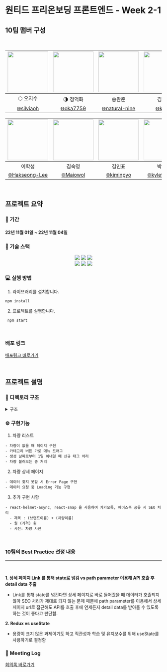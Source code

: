 # 원티드 프리온보딩 프론트엔드 - Week 2-1

## 10팀 맴버 구성

<br/>

<div align=center>
	
| <img src="https://avatars.githubusercontent.com/u/26901045?v=4" width="130" height="130" />  | <img src="https://avatars.githubusercontent.com/u/105492051?v=4" width="130" height="130" /> | <img src="https://avatars.githubusercontent.com/u/92094314?v=4" width="130" height="130"/> | <img src="https://avatars.githubusercontent.com/u/101456751?v=4" width="130" height="130"/> |
| :-----------------------------------------------------------------------------------------:  | :-----------------------------------------------------------------------------------------:  | :----------------------------------------------------------------------------------------: | :----------------------------------------------------------------------------------------:  |
|                                    :full_moon: 오지수                                         |                                :last_quarter_moon: 정억화                                    |                                           송완준                                            |                                            김미성                                            |
|                [:globe_with_meridians:silviaoh](https://github.com/silviaoh)                 |                 [:globe_with_meridians:oka7759](https://github.com/oka7759)                  |            [:globe_with_meridians:natural-nine](https://github.com/natural-nine)           |                  [:globe_with_meridians:kimitt](https://github.com/kimitt)                  |

| <img src="https://avatars.githubusercontent.com/u/83964261?v=4" width="130" height="130" /> | <img src="https://avatars.githubusercontent.com/u/103277726?v=4" width="130" height="130" /> | <img src="https://avatars.githubusercontent.com/u/93189402?v=4"  width="130" height="130" /> | <img src="https://avatars.githubusercontent.com/u/109638284?v=4" width="130" height="130"/> |
| :-----------------------------------------------------------------------------------------: | :------------------------------------------------------------------------------------------: | :------------------------------------------------------------------------------------------: | :-----------------------------------------------------------------------------------------: |
|                                           이학성                                            |                                            김숙영                                            |                                            김인표                                            |                                           박민규                                            |
|            [:globe_with_meridians:Hakseong-Lee](https://github.com/Hakseong-Lee)            |                 [:globe_with_meridians:Maiowol](https://github.com/Maiowol)                  |                [:globe_with_meridians:kiminpyo](https://github.com/kiminpyo)                 |              [:globe_with_meridians:kyle970320](https://github.com/kyle970320)              |

</div>

<br/>

## 프로젝트 요약

### 📆 기간

#### 22년 11월 01일 ~ 22년 11월 04일

### 🔧 기술 스택

<div align=center> 
  <img src="https://img.shields.io/badge/react-61DAFB?style=for-the-badge&logo=react&logoColor=black"/> 
  <img src="https://img.shields.io/badge/javascript-F7DF1E?style=for-the-badge&logo=javascript&logoColor=black"/>   
  <img src="https://img.shields.io/badge/styled_components-DB7093?style=for-the-badge&logo=styled-components&logoColor=white"/><br/>
  <img src="https://img.shields.io/badge/github-181717?style=for-the-badge&logo=github&logoColor=white"/>
  <img src="https://img.shields.io/badge/git-F05032?style=for-the-badge&logo=git&logoColor=white"/> <img src="https://img.shields.io/badge/react_router_dom-CA4245?style=for-the-badge&logo=reactrouter&logoColor=white"/> 
</div>

### 💻 실행 방법

1.  라이브러리를 설치합니다.

```
npm install
```

2.  프로젝트를 실행합니다.

```
 npm start
```

<br/>

### 배포 링크

[배포링크 바로가기](https://private-pre-onboarding-7th-2-1-10.vercel.app/)

<br/>

## 프로젝트 설명

### 📂 디렉토리 구조

<details>
<summary> 구조</summary>
<div markdown="1">

```
🗂 src
 ┣ 📁 components
    ┣ 📁 CarDetail
    ┣ 📁 CarList
    ┣ EmptyDataPage.jsx
    ┣ LoadingPage.jsx
    ┣ Navigation.jsx
    ┗ SEOMetaTags.js
 ┣ 📁 api
	 ┣ index.js
   ┗ interceptor.js
 ┣ 📁 assets
	 ┣ 📁 icon
   	  ┣ 📁 index.js
      ┗ ICON_Back.svg
 ┣ 📁 constant
	 ┣ action.js
   ┗ mock.js
 ┣ 📁 functions
   ┗ get.js
 ┣ 📂 pages
   ┣ MainCarDetail.jsx
   ┗ MainCarList.jsx
 ┣ 📂 hooks
   ┣ useGetCarDetail.js
   ┣ useGetCarList.js
   ┗ useXDragScroll.js
 ┣ 📂 layout
   ┣ RootLayout.jsx
 ┣ 📂 styles
   ┣ GlobalStyle.jsx
   ┣ theme.js
   ┗ common.js
 ┣ App.js
 ┣ index.js
 ┗ router.js
```

</div>
</details>

### ⚙️ 구현기능

1.  차량 리스트

```
- 차량이 없을 때 페이지 구현
- 카테고리 버튼 가로 메뉴 드래그
- 생성 날짜로부터 1일 이내일 때 신규 태그 처리
- 차량 불러오는 중 처리
```

2.  차량 상세 페이지

```
- 데이터 찾지 못할 시 Error Page 구현
- 데이터 요청 중 Loading 기능 구현
```

3.  추가 구현 사항

```
- react-helmet-async, react-snap 을 사용하여 카카오톡, 페이스북 공유 시 SEO 처리
  - 제목 : (브랜드이름) + (차량이름)
  - 월 (가격) 원
  - 사진: 차량 사진
```

<br/>

### 10팀의 Best Practice 선정 내용

---

<br/>

**1. 상세 페이지 Link 를 통해 state로 넘김 vs path parameter 이용해 API 호출 후 detail data 추출**

- Link를 통해 state를 넘긴다면 상세 페이지로 바로 들어갔을 때 데이터가 호출되지 않아 SEO 처리가 제대로 되지 않는 문제 때문에 path parameter를 이용해서 상세 페이지 url로 접근해도 API를 호출 후에 언제든지 detail data를 받아올 수 있도록 하는 것이 좋다고 판단함.

**2. Redux vs useState**

- 용량이 크지 않은 과제이기도 하고 직관성과 학습 및 유지보수를 위해 useState를 사용하기로 결정함

### 📝 Meeting Log

[회의록 바로가기](https://www.notion.so/Meeting-log-3eff6566fd844052b7a98702ebab8c5b?p=e312e50441c7458898fa50ca9f36bec3&pm=s)
